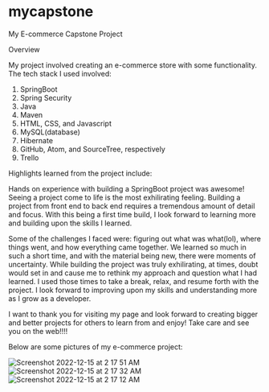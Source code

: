 # mycapstone
My E-commerce Capstone Project

Overview

My project involved creating an e-commerce store with some functionality. The tech stack I used involved:

1. SpringBoot
2. Spring Security
3. Java
4. Maven
5. HTML, CSS, and Javascript
6. MySQL(database)
7. Hibernate
8. GitHub, Atom, and SourceTree, respectively
9. Trello

Highlights learned from the project include:

Hands on experience with building a SpringBoot project was awesome! Seeing a project come to life
is the most exhilirating feeling. Building a project from front end to back end requires a tremendous
amount of detail and focus. With this being a first time build, I look forward to learning more and 
building upon the skills I learned.

Some of the challenges I faced were: figuring out what was what(lol), where things went, and how 
everything came together. We learned so much in such a short time, and with the material being new,
there were moments of uncertainty. While building the project was truly exhilirating, at times, doubt would 
set in and cause me to rethink my approach and question what I had learned. I used those times to take a 
break, relax, and resume forth with the project. I look forward to improving upon my skills and understanding more as I 
grow as a developer.

I want to thank you for visiting my page and look forward to creating bigger and better projects for others
to learn from and enjoy! Take care and see you on the web!!!! 

Below are some pictures of my e-commerce project:


![Screenshot 2022-12-15 at 2 17 51 AM](https://user-images.githubusercontent.com/57839004/207808174-3d33babf-a9ee-456c-9a79-ac8ce4c4577a.png)
![Screenshot 2022-12-15 at 2 17 32 AM](https://user-images.githubusercontent.com/57839004/207808227-e3399562-285a-458b-a01d-463a011d3cac.png)
![Screenshot 2022-12-15 at 2 17 12 AM](https://user-images.githubusercontent.com/57839004/207808254-768eb229-a875-4cba-abf1-93a5d15f9dea.png)
